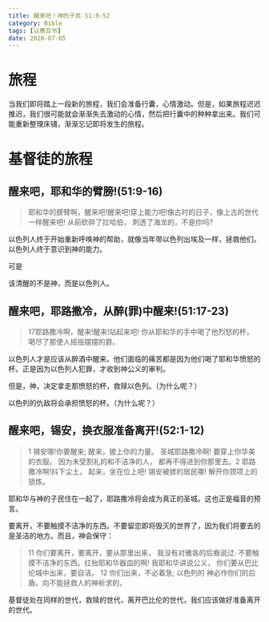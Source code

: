 ```yaml
---
title: 醒来吧！神的子民 51:9-52
category: Bible
tags: [以赛亚书]
date: 2020-07-05
---
```


# 旅程

当我们即将踏上一段新的旅程，我们会准备行囊，心情激动。但是，如果旅程迟迟推迟，我们很可能就会渐渐失去激动的心情，然后把行囊中的种种拿出来。我们可能重新整理床铺，渐渐忘记即将发生的旅程。

# 基督徒的旅程

## 醒来吧，耶和华的臂膀!(51:9-16)

> 耶和华的膀臂啊，醒来吧!醒来吧!穿上能力吧!像古时的日子，像上古的世代一样醒来吧! 从前砍碎了拉哈伯， 刺透了海龙的，不是你吗?

以色列人终于开始重新呼唤神的帮助，就像当年带以色列出埃及一样，拯救他们。以色列人终于意识到神的能力。

可是

该清醒的不是神，而是以色列人。

## 醒来吧，耶路撒冷，从醉(罪)中醒来!(51:17-23)

> 17耶路撒冷啊，醒来!醒来!站起来吧! 你从耶和华的手中喝了他烈怒的杯， 喝尽了那使人摇摇摆摆的爵。
> 

以色列人才是应该从醉酒中醒来。他们面临的痛苦都是因为他们喝了耶和华愤怒的杯。正是因为以色列人犯罪，才收到神公义的审判。

但是，神，决定拿走那愤怒的杯，救赎以色列。（为什么呢？）

以色列的仇敌将会承担愤怒的杯。（为什么呢？）

## 醒来吧，锡安，换衣服准备离开!(52:1-12)

> 1 锡安哪!你要醒来; 醒来，披上你的力量。 圣城耶路撒冷啊! 要穿上你华美的衣服。 因为未受割礼的和不洁净的人， 都再不得进到你那里去。2 耶路撒冷啊!抖下尘土， 起来，坐在位上吧! 锡安被掳的居民哪! 解开你颈项上的锁炼。
> 

耶和华与神的子民住在一起了，耶路撒冷将会成为真正的圣城。这也正是福音的预言。

要离开，不要触摸不洁净的东西。不要留恋即将毁灭的世界了，因为我们将要去的是圣洁的地方。而且，神会保守：

> 11 你们要离开，要离开，要从那里出来， 我没有对雅各的后裔说过: 不要触摸不洁净的东西。扛抬耶和华器皿的啊! 我耶和华讲说公义， 你们要从巴比伦城中出来，要自洁。 12 你们出来，不必着急; 以色列的 神必作你们的后盾。向不能拯救人的神祈求的，
> 

基督徒处在同样的世代，救赎的世代，离开巴比伦的世代，我们应该做好准备离开的世代。
